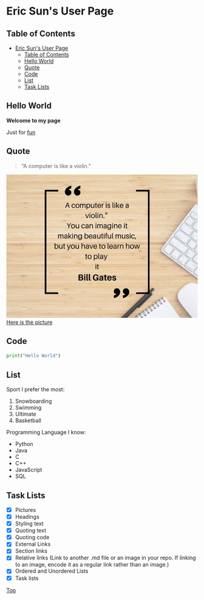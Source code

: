 # Eric Sun's User Page
## Table of Contents
- [Eric Sun's User Page](#eric-suns-user-page)
  - [Table of Contents](#table-of-contents)
  - [Hello World](#hello-world)
  - [Quote](#quote)
  - [Code](#code)
  - [List](#list)
  - [Task Lists](#task-lists)

## Hello World
**Welcome to my page**

Just for [fun](https://www.youtube.com/watch?v=dQw4w9WgXcQ)

## Quote
> “A computer is like a violin.”

![alt text](image.png)
[Here is the picture](./image.png)
## Code
```python
print("Hello World")
```

## List
Sport I prefer the most:
1. Snowboarding
2. Swimming
3. Ultimate
4. Basketball
   

Programming Language I know:
- Python
- Java
- C
- C++
- JavaScript
- SQL

## Task Lists
- [x] Pictures
- [x] Headings
- [x] Styling text
- [x] Quoting text
- [x] Quoting code
- [x] External Links
- [x] Section links
- [x] Relative links (Link to another .md file or an image in your repo. If linking to an image, encode it as a regular link rather than an image.)
- [x] Ordered and Unordered Lists
- [x] Task lists

[Top](#eric-suns-user-page)
